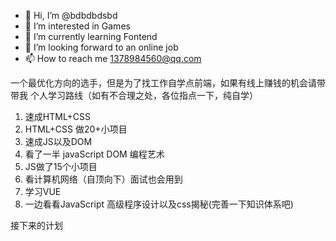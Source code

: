 - 👋 Hi, I’m @bdbdbdsbd
- 👀 I’m interested in Games
- 🌱 I’m currently learning Fontend
- 💞️ I’m looking forward to an online job
- 📫 How to reach me 1378984560@qq.com

一个最优化方向的选手，但是为了找工作自学点前端，如果有线上赚钱的机会请带带我
个人学习路线（如有不合理之处，各位指点一下，纯自学）
1. 速成HTML+CSS 
2. HTML+CSS 做20+小项目
3. 速成JS以及DOM 
4. 看了一半 javaScript DOM 编程艺术
5. JS做了15个小项目
6. 看计算机网络（自顶向下）面试也会用到
7. 学习VUE
8. 一边看看JavaScript 高级程序设计以及css揭秘(完善一下知识体系吧)


接下来的计划


